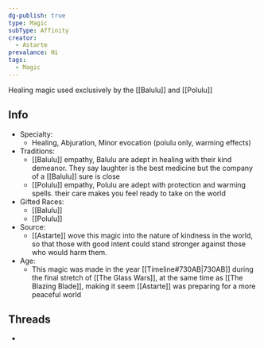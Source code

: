 ```yaml
---
dg-publish: true
type: Magic
subType: Affinity
creator:
  - Astarte
prevalance: Hi
tags:
  - Magic
---
```

Healing magic used exclusively by the [[Balulu]] and [[Polulu]]
## Info
- Specialty:
	- Healing, Abjuration, Minor evocation (polulu only, warming effects)
- Traditions:
	- [[Balulu]] empathy, Balulu are adept in healing with their kind demeanor. They say laughter is the best medicine but the company of a [[Balulu]] sure is close
	- [[Polulu]] empathy, Polulu are adept with protection and warming spells. their care makes you feel ready to take on the world
- Gifted Races:
	- [[Balulu]]
	- [[Polulu]]
- Source:
	- [[Astarte]] wove this magic into the nature of kindness in the world, so that those with good intent could stand stronger against those who would harm them.
- Age:
	- This magic was made in the year [[Timeline#730AB|730AB]] during the final stretch of [[The Glass Wars]], at the same time as [[The Blazing Blade]], making it seem [[Astarte]] was preparing for a more peaceful world

## Threads
- 